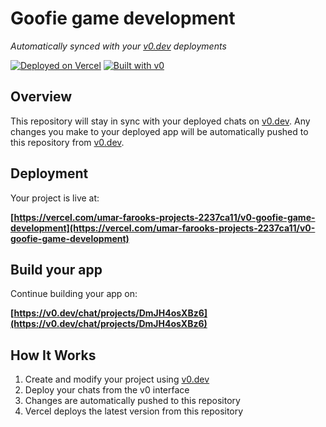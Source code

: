 # Goofie game development

*Automatically synced with your [v0.dev](https://v0.dev) deployments*

[![Deployed on Vercel](https://img.shields.io/badge/Deployed%20on-Vercel-black?style=for-the-badge&logo=vercel)](https://vercel.com/umar-farooks-projects-2237ca11/v0-goofie-game-development)
[![Built with v0](https://img.shields.io/badge/Built%20with-v0.dev-black?style=for-the-badge)](https://v0.dev/chat/projects/DmJH4osXBz6)

## Overview

This repository will stay in sync with your deployed chats on [v0.dev](https://v0.dev).
Any changes you make to your deployed app will be automatically pushed to this repository from [v0.dev](https://v0.dev).

## Deployment

Your project is live at:

**[https://vercel.com/umar-farooks-projects-2237ca11/v0-goofie-game-development](https://vercel.com/umar-farooks-projects-2237ca11/v0-goofie-game-development)**

## Build your app

Continue building your app on:

**[https://v0.dev/chat/projects/DmJH4osXBz6](https://v0.dev/chat/projects/DmJH4osXBz6)**

## How It Works

1. Create and modify your project using [v0.dev](https://v0.dev)
2. Deploy your chats from the v0 interface
3. Changes are automatically pushed to this repository
4. Vercel deploys the latest version from this repository